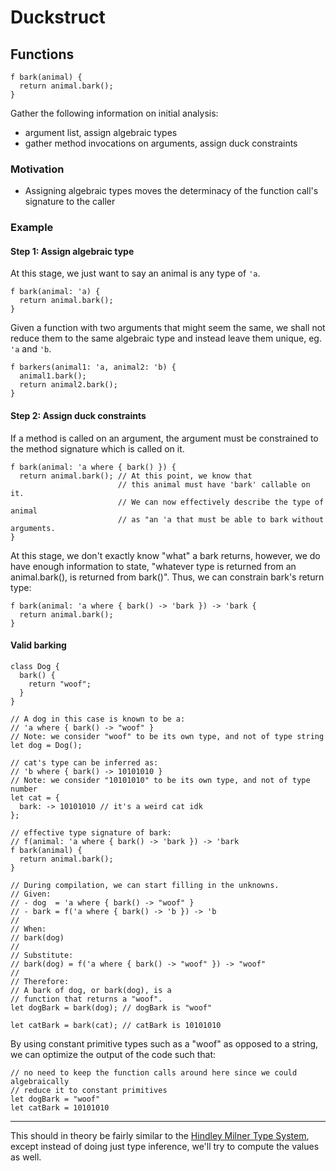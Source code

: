 # Duckstruct

## Functions

```
f bark(animal) {
  return animal.bark();
}
```

Gather the following information on initial analysis:

- argument list, assign algebraic types
- gather method invocations on arguments, assign duck constraints

### Motivation

- Assigning algebraic types moves the determinacy of the function call's signature to the caller

### Example

#### Step 1: Assign algebraic type

At this stage, we just want to say an animal is any type of `'a`.

```
f bark(animal: 'a) {
  return animal.bark();
}
```

Given a function with two arguments that might seem the same, we shall not reduce
them to the same algebraic type and instead leave them unique, eg. `'a` and `'b`.

```
f barkers(animal1: 'a, animal2: 'b) {
  animal1.bark();
  return animal2.bark();
}
```

#### Step 2: Assign duck constraints

If a method is called on an argument, the argument must be constrained to the method signature which is called on it.

```
f bark(animal: 'a where { bark() }) {
  return animal.bark(); // At this point, we know that
                        // this animal must have 'bark' callable on it.
                        // We can now effectively describe the type of animal
                        // as "an 'a that must be able to bark without arguments.
}
```

At this stage, we don't exactly know "what" a bark returns, however, we do have enough information to state,
"whatever type is returned from an animal.bark(), is returned from bark()". Thus, we can constrain bark's return type:

```
f bark(animal: 'a where { bark() -> 'bark }) -> 'bark {
  return animal.bark();
}
```

#### Valid barking

```
class Dog {
  bark() {
    return "woof";
  }
}

// A dog in this case is known to be a:
// 'a where { bark() -> "woof" }
// Note: we consider "woof" to be its own type, and not of type string
let dog = Dog();

// cat's type can be inferred as:
// 'b where { bark() -> 10101010 }
// Note: we consider "10101010" to be its own type, and not of type number
let cat = {
  bark: -> 10101010 // it's a weird cat idk
};

// effective type signature of bark:
// f(animal: 'a where { bark() -> 'bark }) -> 'bark
f bark(animal) {
  return animal.bark();
}

// During compilation, we can start filling in the unknowns.
// Given:
// - dog  = 'a where { bark() -> "woof" }
// - bark = f('a where { bark() -> 'b }) -> 'b
//
// When:
// bark(dog)
//
// Substitute:
// bark(dog) = f('a where { bark() -> "woof" }) -> "woof"
//
// Therefore:
// A bark of dog, or bark(dog), is a
// function that returns a "woof".
let dogBark = bark(dog); // dogBark is "woof"

let catBark = bark(cat); // catBark is 10101010
```

By using constant primitive types such as a "woof" as opposed to a string,
we can optimize the output of the code such that:

```
// no need to keep the function calls around here since we could algebraically
// reduce it to constant primitives
let dogBark = "woof"
let catBark = 10101010
```

---

This should in theory be fairly similar to the [Hindley Milner Type System](https://en.wikipedia.org/wiki/Hindley%E2%80%93Milner_type_system),
except instead of doing just type inference, we'll try to compute the values as well.